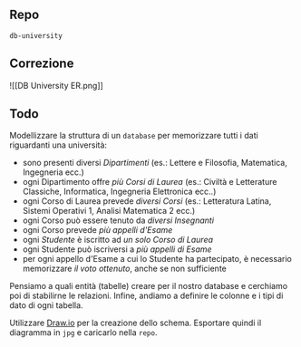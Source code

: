 ## Repo
`db-university`

## Correzione
![[DB University ER.png]]

## Todo
Modellizzare la struttura di un `database` per memorizzare tutti i  dati riguardanti una università:
- sono presenti diversi *Dipartimenti* (es.: Lettere e Filosofia, Matematica, Ingegneria ecc.)
- ogni Dipartimento offre *più Corsi di Laurea* (es.: Civiltà e Letterature Classiche, Informatica, Ingegneria Elettronica ecc..)
- ogni Corso di Laurea prevede *diversi Corsi* (es.: Letteratura Latina, Sistemi Operativi 1, Analisi Matematica 2 ecc.)
- ogni Corso può essere tenuto da *diversi Insegnanti*
- ogni Corso prevede *più appelli d'Esame*
- ogni *Studente* è iscritto ad *un solo Corso di Laurea*
- ogni Studente può iscriversi a *più appelli di Esame*
- per ogni appello d'Esame a cui lo Studente ha partecipato, è necessario memorizzare *il voto ottenuto*, anche se non sufficiente

Pensiamo a quali entità (tabelle) creare per il nostro database e cerchiamo poi di stabilirne le relazioni. Infine, andiamo a definire le colonne e i tipi di dato di ogni tabella.

Utilizzare [Draw.io](https://app.diagrams.net/) per la creazione dello schema. Esportare quindi il diagramma in `jpg` e caricarlo nella `repo`.